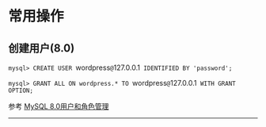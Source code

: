 # 常用操作

## 创建用户(8.0)

`mysql> CREATE USER `wordpress`@`127.0.0.1` IDENTIFIED BY 'password';`

`mysql> GRANT ALL ON wordpress.* TO `wordpress`@`127.0.0.1` WITH GRANT OPTION;`


参考 [MySQL 8.0用户和角色管理](https://www.cnblogs.com/ryanzheng/p/9339657.html)

-------
